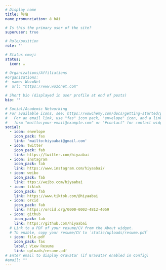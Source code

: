 ```yaml
---
# Display name
title: 阿柏
name_pronunciation: ā bǎi

# Is this the primary user of the site?
superuser: true

# Role/position
role: ''

# Status emoji
status:
  icon: ☕️

# Organizations/Affiliations
#organizations:
#- name: WozoNet
#  url: "https://www.wozonet.com"

# Short bio (displayed in user profile at end of posts)
bio: ''

# Social/Academic Networking
# For available icons, see: https://wowchemy.com/docs/getting-started/page-builder/#icons
#   For an email link, use "fas" icon pack, "envelope" icon, and a link in the
#   form "mailto:your-email@example.com" or "#contact" for contact widget.
social:
  - icon: envelope
    icon_pack: fas
    link: 'mailto:hiyaabai@gmail.com'
  - icon: twitter
    icon_pack: fab
    link: https://twitter.com/hiyaabai
  - icon: instagram
    icon_pack: fab
    link: https://www.instagram.com/hiyaabai/
  - icon: weibo
    icon_pack: fab
    link: ttps://weibo.com/hiyaabai
  - icon: tiktok
    icon_pack: fab
    link: https://www.tiktok.com/@hiyaabai
  - icon: orcid
    icon_pack: fab
    link: https://orcid.org/0000-0002-4812-4059
  - icon: github
    icon_pack: fab
    link: https://github.com/hiyaabai
  # Link to a PDF of your resume/CV from the About widget.
  # To enable, copy your resume/CV to `static/uploads/resume.pdf`
  - icon: file-pdf
    icon_pack: fas
    label: View Resume
    link: uploads/resume.pdf
# Enter email to display Gravatar (if Gravatar enabled in Config)
#email: ""
---
```


